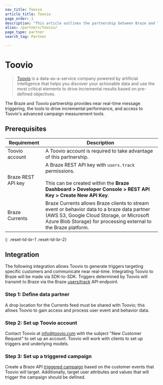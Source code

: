 ```yaml
---
nav_title: Toovio
article_title: Toovio
page_order: 1
description: "This article outlines the partnership between Braze and Toovio, a data-as-a-service company, that helps you discover your actionable data and use the most important elements to drive incremental results based on pre-defined objectives."
alias: /partners/toovio/
page_type: partner
search_tag: Partner

---
```


# Toovio

> [Toovio](https://toovio.com/) is a data-as-a-service company powered by artificial intelligence that helps you discover your actionable data and use the most critical elements to drive incremental results based on pre-defined objectives.

The Braze and Toovio partnership provides near real-time message triggering, the tools to drive incremental performance, and access to Toovio's advanced campaign measurement tools.

## Prerequisites

| Requirement | Description |
| ----------- | ----------- |
| Toovio account | A Toovio account is required to take advantage of this partnership. |
| Braze REST API key | A Braze REST API key with `users.track` permissions. <br><br> This can be created within the **Braze Dashboard > Developer Console > REST API Key > Create New API Key**. |
| Braze Currents | Braze Currents allows Braze clients to stream event or behavior data to a braze data partner (AWS S3, Google Cloud Storage, or Microsoft Azure Blob Storage) for processing external to the Braze platform. |
{: .reset-td-br-1 .reset-td-br-2}

## Integration

The following integration allows Toovio to generate triggers targeting specific customers and communicate near real-time. Integrating Toovio to Braze will be made via SDK-to-SDK. Triggers determined by Toovio will transmit to Braze via the Braze [users/track][3] API endpoint.

### Step 1: Define data partner

A drop location for the Currents feed must be shared with Toovio; this allows Toovio to gain access and process user event and behavior data.

### Step 2: Set up Toovio account

Contact Toovio at [info@toovio.com](mailto:info@toovio.com?subject=New%20Customer%20Request) with the subject "New Customer Request" to set up an account. Toovio will work with clients to set up triggers and underlying models.

### Step 3: Set up a triggered campaign

Create a Braze API [triggered campaign][4] based on the customer events that Toovio will target. Additionally, target user attributes and values that will trigger the campaign should be defined.


[1]: https://www.braze.com/docs/user_guide/data_and_analytics/braze_currents/
[2]: https://www.braze.com/docs/api/api_key/
[3]: https://www.braze.com/docs/api/endpoints/user_data/post_user_track/
[4]: https://www.braze.com/docs/api/endpoints/messaging/send_messages/post_send_triggered_campaigns/